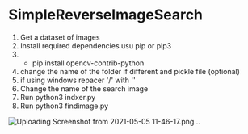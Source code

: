 # SimpleReverseImageSearch

1. Get a dataset of images 
2. Install required dependencies usu pip or pip3
3.  - pip install opencv-contrib-python
6. change the name of the folder if different and pickle file (optional)
7. if using windows repacer '/' with '\' 
8. Change the name of the search image 
9. Run python3 indxer.py 
10. Run python3 findimage.py 

![Uploading Screenshot from 2021-05-05 11-46-17.png…]()
